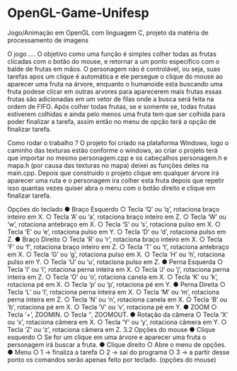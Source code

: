 # OpenGL-Game-Unifesp
Jogo/Animação em OpenGL com linguagem C, projeto da matéria de processamento de imagens 

O jogo ....
O objetivo como uma função é simples colher todas as frutas clicadas com o botão do
mouse, e retornar a um ponto específico com o balde de frutas em mãos. O personagem não é
controlável, ou seja, suas tarefas apos um clique é automática e ele persegue o clique do
mouse ao aparecer uma fruta na árvore, enquanto o humanoide esta buscando uma fruta
podese
clicar em outras arvores para aparecerem mais frutas essas frutas são adicionadas em
um vetor de filas onde a busca será feita na ordem de FIFO. Após colher todas frutas, se e
somente se, todas frutas estiverem colhidas e ainda pelo menos uma fruta tem que ser colhida
para poder finalizar a tarefa, assim então no menu de opção terá a opção de finalizar tarefa.

Como rodar o trabalho ?
O projeto foi criado na plataforma Windows, logo o caminho das texturas estão
conforme o windows, ao criar o projeto terá que importar no mesmo personagem.cpp e os
cabeçalhos personagem.h e mapa.h (por causa das texturas no mapa) deixei as funções deles
na main.cpp. Depois que construido o projeto clique em qualquer árvore irá aparecer uma
ruta e o personagem ira colher esta fruta depois que repetir isso quantas vezes quiser abra o
menu com o botão direito e clique em finalizar tarefa.

Opções do teclado
● Braço Esquerdo
○ Tecla ‘Q’ ou ‘q’, rotaciona braço inteiro em X.
○ Tecla ‘A’ ou ‘a’, rotaciona braço inteiro em Z.
○ Tecla ‘W’ ou ‘w’, rotaciona antebraço em X.
○ Tecla ‘S’ ou ‘s’, rotaciona pulso em X.
○ Tecla ‘E’ ou ‘e’, rotaciona pulso em Y.
○ Tecla ‘D’ ou ‘d’, rotaciona pulso em Z.
● Braço Direito
○ Tecla ‘R’ ou ‘r’, rotaciona braço inteiro em X.
○ Tecla ‘F’ ou ‘f’, rotaciona braço inteiro em Z.
○ Tecla ‘T’ ou ‘t’, rotaciona antebraço em X.
○ Tecla ‘G’ ou ‘g’, rotaciona pulso em X.
○ Tecla ‘H’ ou ‘h’, rotaciona pulso em Y.
○ Tecla ‘U’ ou ‘u’, rotaciona pulso em Z.
● Perna Esquerda
○ Tecla ‘I’ ou ‘i’, rotaciona perna inteira em X.
○ Tecla ‘J’ ou ‘j’, rotaciona perna inteira em Z.
○ Tecla ‘O’ ou ‘o’, rotaciona canela em X.
○ Tecla ‘K’ ou ‘k’, rotaciona pé em X.
○ Tecla ‘p’ ou ‘p’, rotaciona pé em Y.
● Perna Direita
○ Tecla ‘L’ ou ‘l’, rotaciona perna inteira em X.
○ Tecla ‘M’ ou ‘m’, rotaciona perna inteira em Z.
○ Tecla ‘N’ ou ‘n’, rotaciona canela em X.
○ Tecla ‘B’ ou ‘b’, rotaciona pé em X.
○ Tecla ‘V’ ou ‘v’, rotaciona pé em Y.
● ZOOM
○ Tecla ‘+’, ZOOMIN.
○ Tecla ‘’,
ZOOMOUT.
● Rotação da câmera
○ Tecla ‘X’ ou ‘x’, rotaciona câmera em X.
○ Tecla ‘Y’ ou ‘y’, rotaciona câmera em Y.
○ Tecla ‘Z’ ou ‘z’, rotaciona câmera em Z.
3.2 Opções do mouse
● Clique esquerdo
○ Se for um clique em uma árvore e aparecer uma fruta o personagem irá
buscar a fruta.
● Clique direito
○ Abre o menu de opções.
● Menu
○ 1 → finaliza a tarefa
○ 2 → sai do programa
○ 3 → a partir desse ponto os comandos serão apenas feito por
teclado. (opções do mouse)
